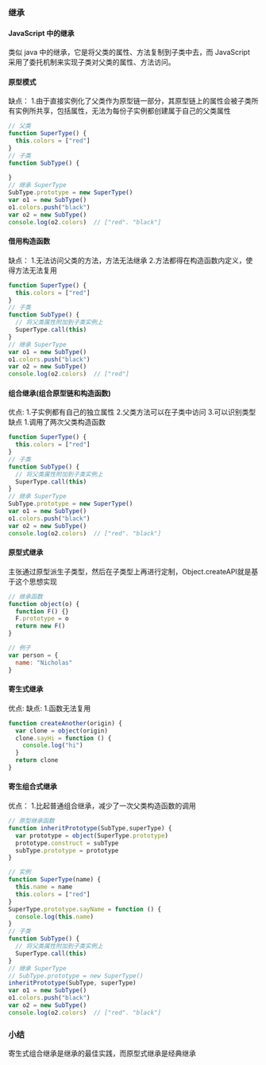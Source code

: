 ### 继承

#### JavaScript 中的继承

类似 java 中的继承，它是将父类的属性、方法复制到子类中去，而 JavaScript 采用了委托机制来实现子类对父类的属性、方法访问。

#### 原型模式

缺点： 
1.由于直接实例化了父类作为原型链一部分，其原型链上的属性会被子类所有实例所共享，包括属性，无法为每份子实例都创建属于自己的父类属性
```js
// 父类
function SuperType() {
  this.colors = ["red"]
}
// 子类
function SubType() {
  
}
// 继承 SuperType
SubType.prototype = new SuperType()
var o1 = new SubType()
o1.colors.push("black")
var o2 = new SubType()
console.log(o2.colors)  // ["red". "black"]
```
#### 借用构造函数
缺点：
1.无法访问父类的方法，方法无法继承
2.方法都得在构造函数内定义，使得方法无法复用

```js
function SuperType() {
  this.colors = ["red"]
}
// 子类
function SubType() {
  // 将父类属性附加到子类实例上
  SuperType.call(this)
}
// 继承 SuperType
var o1 = new SubType()
o1.colors.push("black")
var o2 = new SubType()
console.log(o2.colors)  // ["red"]
```
#### 组合继承(组合原型链和构造函数)
优点:
1.子实例都有自己的独立属性
2.父类方法可以在子类中访问
3.可以识别类型
缺点
1.调用了两次父类构造函数
```js
function SuperType() {
  this.colors = ["red"]
}
// 子类
function SubType() {
  // 将父类属性附加到子类实例上
  SuperType.call(this)
}
// 继承 SuperType
SubType.prototype = new SuperType()
var o1 = new SubType()
o1.colors.push("black")
var o2 = new SubType()
console.log(o2.colors)  // ["red". "black"]
```
#### 原型式继承
主张通过原型派生子类型，然后在子类型上再进行定制，Object.createAPI就是基于这个思想实现
```js
// 继承函数
function object(o) {
  function F() {}
  F.prototype = o
  return new F()
}

// 例子
var person = {
  name: "Nicholas"
}
```
#### 寄生式继承
优点:
缺点:
1.函数无法复用
```js
function createAnother(origin) {
  var clone = object(origin)
  clone.sayHi = function () {
    console.log("hi")
  }
  return clone
}
```

#### 寄生组合式继承
优点：
1.比起普通组合继承，减少了一次父类构造函数的调用
```js
// 原型继承函数
function inheritPrototype(SubType,superType) {
  var prototype = object(SuperType.prototype)
  prototype.construct = subType
  subType.prototype = prototype
}

// 实例
function SuperType(name) {
  this.name = name
  this.colors = ["red"]
}
SuperType.prototype.sayName = function () {
  console.log(this.name)
}
// 子类
function SubType() {
  // 将父类属性附加到子类实例上
  SuperType.call(this)
}
// 继承 SuperType
// SubType.prototype = new SuperType()
inheritPrototype(SubType, superType)
var o1 = new SubType()
o1.colors.push("black")
var o2 = new SubType()
console.log(o2.colors)  // ["red". "black"]
```

### 小结
寄生式组合继承是继承的最佳实践，而原型式继承是经典继承